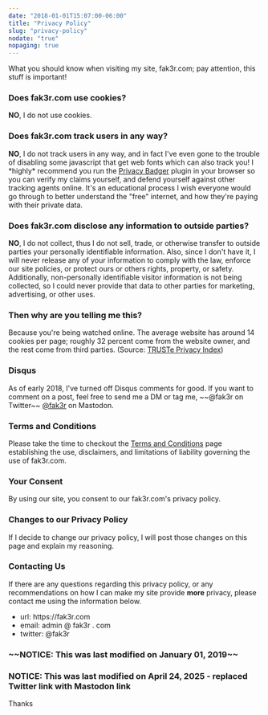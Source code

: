 ```yaml
---
date: "2018-01-01T15:07:00-06:00"
title: "Privacy Policy"
slug: "privacy-policy"
nodate: "true"
nopaging: true
---
```

What you should know when visiting my site, fak3r.com; pay attention, this stuff is important!

<h3>Does fak3r.com use cookies?</h3>
<p><b>NO</b>, I do not use cookies.</p>

<h3>Does fak3r.com track users in any way?</h3>
<p><b>NO</b>, I do not track users in any way, and in fact I've even gone to the trouble of disabling some javascript that get web fonts which can also track you! I *highly* recommend you run the <a href="https://www.eff.org/privacybadger">Privacy Badger</a> plugin in your browser so you can verify my claims yourself, and defend yourself against other tracking agents online. It's an educational process I wish everyone would go through to better understand the "free" internet, and how they're paying with their private data.</p>

<h3>Does fak3r.com disclose any information to outside parties?</h3>
<p><b>NO</b>, I do not collect, thus I do not sell, trade, or otherwise transfer to outside parties your personally identifiable information. Also, since I don't have it, I will never release any of your information to comply with the law, enforce our site policies, or protect ours or others rights, property, or safety. Additionally, non-personally identifiable visitor information is not being collected, so I could never provide that data to other parties for marketing, advertising, or other uses.</p>

<h3>Then why are you telling me this?</h3>
<p>Because you're being watched online. The average website has around 14 cookies per page; roughly 32 percent come from the website owner, and the rest come from third parties. (Source: <a href="http://www.truste.com/uk-privacy-index-2012-websites/">TRUSTe Privacy Index</a>)</p>

<h3>Disqus</h3>
<p>As of early 2018, I've turned off Disqus comments for good. If you want to comment on a post, feel free to send me a DM or tag me, ~~@fak3r on Twitter~~ <a href="https://mastodon.social/@fak3r">@fak3r</a> on Mastodon.</p>

<h3>Terms and Conditions</h3>
<p>Please take the time to checkout the <a href="/terms-and-conditions/">Terms and Conditions</a> page establishing the use, disclaimers, and limitations of liability governing the use of fak3r.com.</p>

<h3>Your Consent</h3>
<p>By using our site, you consent to our fak3r.com's privacy policy.</p>

<h3>Changes to our Privacy Policy</h3>
<p>If I decide to change our privacy policy, I will post those changes on this page and explain my reasoning.</p>

<h3>Contacting Us</h3>
<p>If there are any questions regarding this privacy policy, or any recommendations on how I can make my site provide <b>more</b> privacy, please contact me using the information below.</p>
<ul>
<li>url: https://fak3r.com</li>
<li>email: admin @ fak3r . com</li>
<li>twitter: @fak3r</li>
</ul>

<h3>~~NOTICE: This was last modified on January 01, 2019~~</h3>

<h3>NOTICE: This was last modified on April 24, 2025 - replaced Twitter link with Mastodon link</h3>

<p>Thanks</p>
